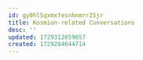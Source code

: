 ```yaml
---
id: gy0hl5qxmxfesnhnmrr25jr
title: Kosmion-related Conversations
desc: ''
updated: 1729312059057
created: 1729284644714
---
```

